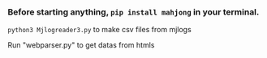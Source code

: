 ### Before starting anything, `pip install mahjong`  in your terminal.

`python3 Mjlogreader3.py` to make csv files from mjlogs

Run "webparser.py" to get datas from htmls
